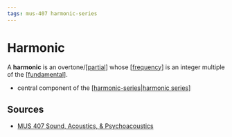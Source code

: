 ```yaml
---
tags: mus-407 harmonic-series
---
```


# Harmonic

A **harmonic** is an overtone/[[partial]] whose [[frequency]] is an integer multiple of the [[fundamental]].

- central component of the [[harmonic-series|harmonic series]]

## Sources

- [MUS 407 Sound, Acoustics, & Psychoacoustics](https://prezi.com/view/ZcqvwosFJCFJQtQrbP75/)

[//begin]: # "Autogenerated link references for markdown compatibility"
[partial]: partial "Partial"
[frequency]: frequency "Frequency"
[fundamental]: fundamental "Fundamental"
[harmonic-series|harmonic series]: harmonic-series "Harmonic Series"
[//end]: # "Autogenerated link references"